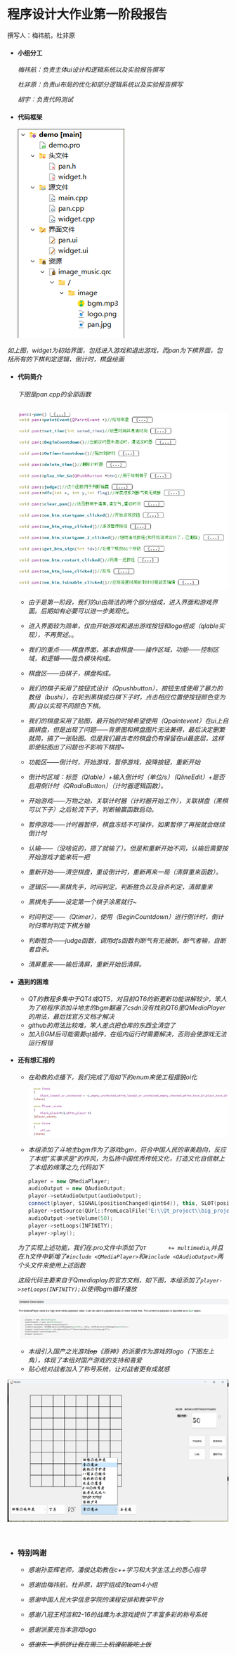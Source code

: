 # 程序设计大作业第一阶段报告

撰写人：梅祎航，杜非原



* #### 小组分工

  *梅祎航：负责主体ui设计和逻辑系统以及实验报告撰写*

  *杜非原：负责ui布局的优化和部分逻辑系统以及实验报告撰写*

  *胡宇：负责代码测试*

* #### 代码框架

  ![代码框架图](image/stage_1_0.png)

​		*如上图，widget为初始界面，包括进入游戏和退出游戏，而pan为下棋界面，包括所有的下棋判定逻辑，倒计时，棋盘绘画*
* #### 代码简介

  ###### 下图是pan.cpp的全部函数

  ![](image/stage_1_3.png)

  * *由于是第一阶段，我们的ui由简洁的两个部分组成，进入界面和游戏界面。后期如有必要可以进一步美观化。*

  * *进入界面较为简单，仅由开始游戏和退出游戏按钮和logo组成（qlable实现），不再赘述。*。

  * *我们的重点——棋盘界面，基本由棋盘——操作区域，功能——控制区域，和逻辑——胜负模块构成。*

  * *棋盘区——由棋子，棋盘构成。*

  * *我们的棋子采用了按钮式设计（Qpushbutton），按钮生成使用了暴力的数组（bushi），在轮到黑棋或白棋下子时，点击相应位置使按钮颜色变为黑/白以实现不同颜色下棋。*

  * *我们的棋盘采用了贴图，最开始的时候希望使用（Qpaintevent）在ui上自画棋盘，但是出现了问题——背景图和棋盘图片无法兼得，最后决定删繁就简，搞了一张贴图。但是我们最古老的棋盘仍有保留在ui最底层，这样即使贴图出了问题也不影响下棋捏~*

  * *功能区——倒计时，开始游戏，暂停游戏，投降按钮，重新开始*

  * *倒计时区域：标签（Qlable）+输入倒计时（单位/s）（QlineEdit）+是否启用倒计时（QRadioButton）（计时器逻辑函数）。*

  * *开始游戏——万物之始，关联计时器（计时器开始工作），关联棋盘（黑棋可以下子）之后轮流下子，判断输赢函数启动。*

  * *暂停游戏——计时器暂停，棋盘冻结不可操作，如果暂停了再按就会继续倒计时*

  * *认输——（没啥说的，摁了就输了）。但是和重新开始不同，认输后需要按开始游戏才能来玩一把*

  * *重新开始——清空棋盘，重设倒计时，重新再来一局（清屏重来函数）。*

  * *逻辑区——黑棋先手，时间判定，判断胜负以及自杀判定，清屏重来*

  * *黑棋先手——设定第一个棋子涂黑就行~*

  * *时间判定——（Qtimer），使用（BeginCountdown）进行倒计时，倒计时归零时判定下棋方输*

  * *判断胜负——judge函数，调用dfs函数判断气有无被断。断气者输，自断者自杀。*

  * *清屏重来——输后清屏，重新开始后清屏。*

* #### 遇到的困难

  * *QT的教程多集中于QT4或QT5，对目前QT6的新更新功能讲解较少，笨人为了给程序添加斗地主的bgm翻遍了csdn没有找到QT6里QMediaPlayer的用法，最后找官方文档才解决*
  * *github的用法比较难，笨人差点把仓库的东西全清空了*
  * *加入BGM后可能需要qt插件，在组内运行时需要解决，否则会使游戏无法运行报错*


* #### 还有想汇报的

  * *在助教的点播下，我们完成了用如下的enum来使工程摆脱oi化*

    ![](image/stage_1_2.png)
  
  * *本组添加了斗地主bgm作为了游戏bgm，符合中国人民的审美趋向，反应了本组”实事求是“的作风，为弘扬中国优秀传统文化，打造文化自信献上了本组的绵薄之力,代码如下*
  
    ```cpp
    player = new QMediaPlayer;
    audioOutput = new QAudioOutput;
    player->setAudioOutput(audioOutput);
    connect(player, SIGNAL(positionChanged(qint64)), this, SLOT(positionChanged(qint64)));
    player->setSource(QUrl::fromLocalFile("E:\\Qt_project\\big_project\\demo\\image\\bgm.mp3"));
    audioOutput->setVolume(50);
    player->setLoops(INFINITY);
    player->play();
    ```
  
  
  *为了实现上述功能，我们在.pro文件中添加了`QT       += multimedia`,并且在.h文件中新增了`#include <QMediaPlayer>`和`#include <QAudioOutput>`两个头文件来使用上述函数*
  
  *这段代码主要来自于Qmediaplay的官方文档，如下图，本组添加了`player->setLoops(INFINITY);`以使得bgm循环播放*
  
  ![](image/stage_1_4.png)
  
  * *本组引入国产之光游戏~~op~~《原神》的派蒙作为游戏的logo（下图左上角），体现了本组对国产游戏的支持和喜爱*
  * *贴心给对战者加入了称号系统，让对战者更有成就感*

![](image/stage_1_1.png)

​	



* ### 特别鸣谢

  * *感谢孙亚辉老师，潘俊达助教在c++学习和大学生活上的悉心指导*
  
  * *感谢由梅祎航，杜非原，胡宇组成的team4小组*
  
  * *感谢中国人民大学信息学院的课程安排和教学平台*
  
  * *感谢八冠王柯洁和2-16的战鹰为本游戏提供了丰富多彩的称号系统*
  
  * *感谢派蒙充当本游戏logo*
  
  * *~~感谢东一手抓饼让我在周二上机课前能吃上饭~~*
  
    









